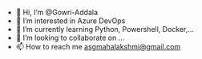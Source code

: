 - 👋 Hi, I’m @Gowri-Addala
- 👀 I’m interested in Azure DevOps
- 🌱 I’m currently learning Python, Powershell, Docker,...
- 💞️ I’m looking to collaborate on ...
- 📫 How to reach me asgmahalakshmi@gmail.com

<!---
Gowri-Addala/Gowri-Addala is a ✨ special ✨ repository because its `README.md` (this file) appears on your GitHub profile.
You can click the Preview link to take a look at your changes.
--->
